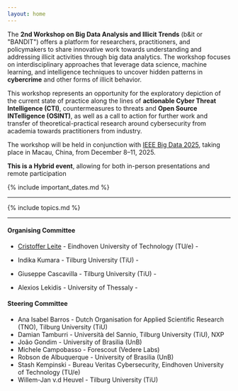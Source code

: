 ```yaml
---
layout: home
---
```

The **2nd Workshop on Big Data Analysis and Illicit Trends** (b&it or "BANDIT") offers a platform for researchers, practitioners, and policymakers to share innovative work towards understanding and addressing illicit activities through big data analytics. The workshop focuses on interdisciplinary approaches that leverage data science, machine learning, and intelligence techniques to uncover hidden patterns in **cybercrime** and other forms of illicit behavior.

This workshop represents an opportunity for the exploratory depiction of the current state of practice along the lines of **actionable Cyber Threat Intelligence (CTI)**, countermeasures to threats and **Open Source INTelligence (OSINT)**, as well as a call to action for further work and transfer of theoretical-practical research around cybersecurity from academia towards practitioners from industry.

The workshop will be held in conjunction with [IEEE Big Data 2025](https://conferences.cis.um.edu.mo/ieeebigdata2025/), taking place in Macau, China, from December 8–11, 2025.

**This is a Hybrid event**, allowing for both in-person presentations and remote participation 

{% include important_dates.md %} <!--Change the file under _includes/important_dates.md-->

<hr class="my-4">

{% include topics.md %} <!--Change the file under _includes/topics.md-->

<hr class="my-4">

#### Organising Committee
-   [Cristoffer Leite](https://www.linkedin.com/in/cristofferleite/) - Eindhoven University of Technology (TU/e) - 
<script>
    const crUSer = "c.leite.da.silva";
    const crDomain = "tue.nl";
    const crFull = crUSer + "[𐊠Τ]" + crDomain;
    document.write('<a href="mailto:' + crUSer + '@' + crDomain + '">' + crFull + '</a>');
</script>
-   Indika Kumara - Tilburg University (TiU) - 
<script>
    const inUser = "i.p.k.weerasingha.dewage";
    const inDomain = "tue.nl";
    const inFull = inUser + "[𐊠Τ]" + inDomain;
    document.write('<a href="mailto:' + inUser + '@' + inDomain + '">' + inFull + '</a>');
</script>
-   Giuseppe Cascavilla - Tilburg University (TiU) - 
<script>
    const giUser = "g.cascavilla";
    const giDomain = "jads.nl";
    const giFull = giUser + "[𐊠Τ]" + giDomain;
    document.write('<a href="mailto:' + giUser + '@' + giDomain + '">' + giFull + '</a>');
</script>
-   Alexios Lekidis - University of Thessaly - 
<script>
    const alUser = "alekidis";
    const alDomain = "uth.gr";
    const alFull = alUser + "[𐊠Τ]" + alDomain;
    document.write('<a href="mailto:' + alUser + '@' + alDomain + '">' + alFull + '</a>');
</script>

#### Steering Committee
-	Ana Isabel Barros - Dutch Organisation for Applied Scientific Research (TNO), Tilburg University (TiU)
-	Damian Tamburri - Università del Sannio, Tilburg University (TiU), NXP
-	João Gondim - University of Brasilia (UnB)
-	Michele Campobasso - Forescout (Vedere Labs)
-	Robson de Albuquerque - University of Brasilia (UnB)
-	Stash Kempinski - Bureau Veritas Cybersecurity, Eindhoven University of Technology (TU/e)
-	Willem-Jan v.d Heuvel - Tilburg University (TiU)

